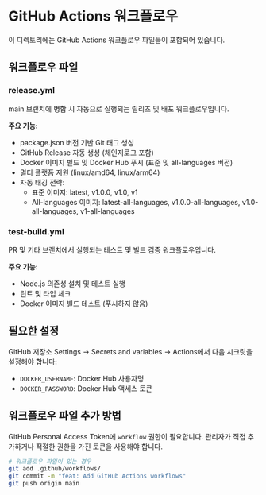 # GitHub Actions 워크플로우

이 디렉토리에는 GitHub Actions 워크플로우 파일들이 포함되어 있습니다.

## 워크플로우 파일

### release.yml
main 브랜치에 병합 시 자동으로 실행되는 릴리즈 및 배포 워크플로우입니다.

**주요 기능:**
- package.json 버전 기반 Git 태그 생성
- GitHub Release 자동 생성 (체인지로그 포함)
- Docker 이미지 빌드 및 Docker Hub 푸시 (표준 및 all-languages 버전)
- 멀티 플랫폼 지원 (linux/amd64, linux/arm64)
- 자동 태깅 전략:
  - 표준 이미지: latest, v1.0.0, v1.0, v1
  - All-languages 이미지: latest-all-languages, v1.0.0-all-languages, v1.0-all-languages, v1-all-languages

### test-build.yml
PR 및 기타 브랜치에서 실행되는 테스트 및 빌드 검증 워크플로우입니다.

**주요 기능:**
- Node.js 의존성 설치 및 테스트 실행
- 린트 및 타입 체크
- Docker 이미지 빌드 테스트 (푸시하지 않음)

## 필요한 설정

GitHub 저장소 Settings → Secrets and variables → Actions에서 다음 시크릿을 설정해야 합니다:

- `DOCKER_USERNAME`: Docker Hub 사용자명
- `DOCKER_PASSWORD`: Docker Hub 액세스 토큰

## 워크플로우 파일 추가 방법

GitHub Personal Access Token에 `workflow` 권한이 필요합니다. 
관리자가 직접 추가하거나 적절한 권한을 가진 토큰을 사용해야 합니다.

```bash
# 워크플로우 파일이 있는 경우
git add .github/workflows/
git commit -m "feat: Add GitHub Actions workflows"
git push origin main
```